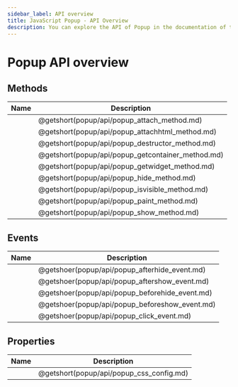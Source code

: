 ```yaml
---
sidebar_label: API overview
title: JavaScript Popup - API Overview 
description: You can explore the API of Popup in the documentation of the DHTMLX JavaScript UI library. Browse developer guides and API reference, try out code examples and live demos, and download a free 30-day evaluation version of DHTMLX Suite 7.
---
```


# Popup API overview

## Methods

| Name                                       | Description                                       |
| ------------------------------------------ | ------------------------------------------------- |
| [](popup/api/popup_attach_method.md)       | @getshort(popup/api/popup_attach_method.md)       |
| [](popup/api/popup_attachhtml_method.md)   | @getshort(popup/api/popup_attachhtml_method.md)   |
| [](popup/api/popup_destructor_method.md)   | @getshort(popup/api/popup_destructor_method.md)   |
| [](popup/api/popup_getcontainer_method.md) | @getshort(popup/api/popup_getcontainer_method.md) |
| [](popup/api/popup_getwidget_method.md)    | @getshort(popup/api/popup_getwidget_method.md)    |
| [](popup/api/popup_hide_method.md)         | @getshort(popup/api/popup_hide_method.md)         |
| [](popup/api/popup_isvisible_method.md)    | @getshort(popup/api/popup_isvisible_method.md)    |
| [](popup/api/popup_paint_method.md)        | @getshort(popup/api/popup_paint_method.md)        |
| [](popup/api/popup_show_method.md)         | @getshort(popup/api/popup_show_method.md)         |

## Events

| Name                                    | Description                                    |
| --------------------------------------- | ---------------------------------------------- |
| [](popup/api/popup_afterhide_event.md)  | @getshoer(popup/api/popup_afterhide_event.md)  |
| [](popup/api/popup_aftershow_event.md)  | @getshoer(popup/api/popup_aftershow_event.md)  |
| [](popup/api/popup_beforehide_event.md) | @getshoer(popup/api/popup_beforehide_event.md) |
| [](popup/api/popup_beforeshow_event.md) | @getshoer(popup/api/popup_beforeshow_event.md) |
| [](popup/api/popup_click_event.md)      | @getshoer(popup/api/popup_click_event.md)      |

## Properties

| Name                              | Description                              |
| --------------------------------- | ---------------------------------------- |
| [](popup/api/popup_css_config.md) | @getshort(popup/api/popup_css_config.md) |
